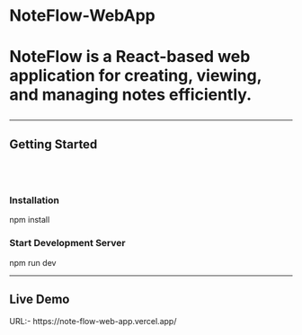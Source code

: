 <h1>NoteFlow-WebApp<h1/>
<p>NoteFlow is a React-based web application for creating, viewing, and managing notes efficiently.</p>
<hr>
<h2>Getting Started<h2/>
<br>
<h3>Installation</h3>
npm install
<br>
<h3>Start Development Server</h3>
npm run dev
<hr>
<h2>Live Demo</h2>
URL:- https://note-flow-web-app.vercel.app/ 

